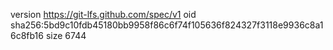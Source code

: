 version https://git-lfs.github.com/spec/v1
oid sha256:5bd9c10fdb45180bb9958f86c6f74f105636f824327f3118e9936c8a16c8fb16
size 6744
